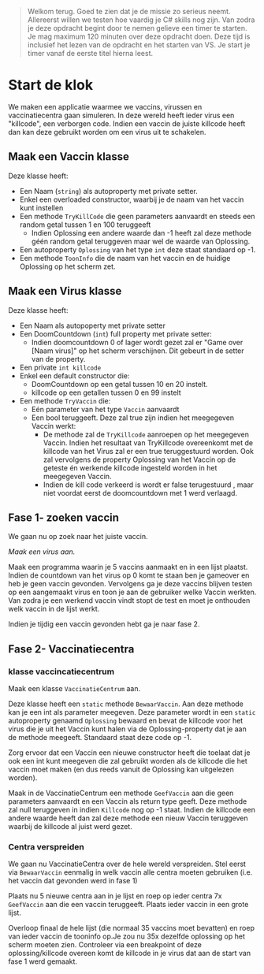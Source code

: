 > Welkom terug. Goed te zien dat je de missie zo serieus neemt. Allereerst willen we testen hoe vaardig je C# skills nog zijn. Van zodra je deze opdracht begint door te nemen gelieve een timer te starten. Je mag maximum 120 minuten over deze opdracht doen. Deze tijd is inclusief het lezen van de opdracht en het starten van VS. Je start je timer vanaf de eerste titel hierna leest.

# Start de klok

We maken een applicatie waarmee we vaccins, virussen en vaccinatiecentra gaan simuleren.
In deze wereld heeft ieder virus een "killcode", een verborgen code. Indien een vaccin de juiste killcode heeft dan kan deze gebruikt worden om een virus uit te schakelen. 

## Maak een Vaccin klasse

Deze klasse heeft:
* Een Naam (``string``) als autoproperty met private setter. 
* Enkel een overloaded constructor, waarbij je de naam van het vaccin kunt instellen
* Een methode ``TryKillCode`` die geen parameters aanvaardt en steeds een random getal tussen 1 en 100 teruggeeft 
  * Indien Oplossing een andere waarde dan -1 heeft zal deze methode géén random getal teruggeven maar wel de waarde van Oplossing.
* Een autoproperty ``Oplossing`` van het type ``int`` deze staat standaard op -1.
* Een methode ``ToonInfo`` die de naam van het vaccin en de huidige Oplossing op het scherm zet.

## Maak een Virus klasse

Deze klasse heeft:
* Een Naam als autopoperty met private setter
* Een DoomCountdown (``int``) full property met private setter:
  * Indien doomcountdown 0 of lager wordt gezet zal er "Game over [Naam virus]" op het scherm verschijnen. Dit gebeurt in de setter van de property.
* Een private ``int killcode``
* Enkel een default constructor die:
  * DoomCountdown op een getal tussen 10 en 20 instelt.
  * killcode op een getallen tussen 0 en 99 instelt
* Een methode ``TryVaccin`` die:
  * Eén parameter van het type ``Vaccin`` aanvaardt
  * Een bool teruggeeft. Deze zal true zijn indien het meegegeven Vaccin werkt:
    * De methode zal de ``TryKillcode`` aanroepen op het meegegeven Vaccin. Indien het resultaat van TryKillcode overeenkomt met de killcode van het Virus zal er een true teruggestuurd worden. Ook zal vervolgens de property Oplossing van het Vaccin op de geteste én werkende killcode ingesteld worden in het meegegeven Vaccin.
    * Indien de kill code verkeerd is wordt er false terugestuurd , maar niet voordat eerst de doomcountdown met 1 werd verlaagd.

## Fase 1- zoeken vaccin

We gaan nu op zoek naar het juiste vaccin.

*Maak een virus aan.*

Maak een programma waarin je 5 vaccins aanmaakt en in een lijst plaatst. Indien de countdown van het virus op 0 komt te staan ben je gameover en heb je geen vaccin gevonden. Vervolgens ga je deze vaccins blijven testen op een aangemaakt virus en toon je aan de gebruiker welke Vaccin werkten. Van zodra je een werkend vaccin vindt stopt de test en moet je onthouden welk vaccin in de lijst werkt. 


Indien je tijdig een vaccin gevonden hebt ga je naar fase 2.

## Fase 2- Vaccinatiecentra 

### klasse vaccincatiecentrum

Maak een klasse ``VaccinatieCentrum`` aan.

Deze klasse heeft een ``static`` methode ``BewaarVaccin``. Aan deze methode kan je een int als parameter meegeven. Deze parameter wordt in een ``static`` autoproperty genaamd ``Oplossing`` bewaard en bevat de killcode voor het virus die je uit het Vaccin kunt halen via de Oplossing-property dat je aan de methode meegeeft. Standaard staat deze code op -1.

Zorg ervoor dat een Vaccin een nieuwe constructor heeft die toelaat dat je ook een int kunt meegeven die zal gebruikt worden als de killcode die het vaccin moet maken (en dus reeds vanuit de Oplossing kan uitgelezen worden).

Maak in de VaccinatieCentrum een methode ``GeefVaccin`` aan die geen parameters aanvaardt en een Vaccin als return type geeft. Deze methode zal null teruggeven in indien ``Killcode`` nog op -1 staat. Indien de killcode een andere waarde heeft dan zal deze methode een nieuw Vaccin teruggeven waarbij de killcode al juist werd gezet.


### Centra verspreiden
We gaan nu VaccinatieCentra over de hele wereld verspreiden. 
Stel eerst via ``BewaarVaccin`` eenmalig in welk vaccin alle centra moeten gebruiken (i.e. het vaccin dat gevonden werd in fase 1)

Plaats nu 5 nieuwe centra aan in je lijst en roep op ieder centra 7x ``GeefVaccin`` aan die een vaccin teruggeeft. Plaats ieder vaccin in een grote lijst.


Overloop finaal de hele lijst (die normaal 35 vaccins moet bevatten) en roep van ieder vaccin de tooninfo op.Je zou nu 35x dezelfde oplossing op het scherm moeten zien. Controleer via een breakpoint of deze oplossing/killcode overeen komt de killcode in je virus dat aan de start van fase 1 werd gemaakt.